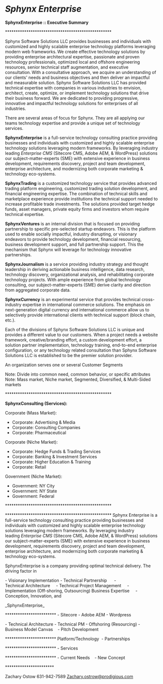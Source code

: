 # _Sphynx Enterprise_

**SphynxEnterprise :: Executive Summary**

\*\*\*\*\*\*\*\*\*\*\*\*\*\*\*\*\*\*\*\*\*\*\*\*\*\*\*\*\*\*\*\*\*\*\*\*\*\*\*\*\*\*\*\*\*\*\*\*\*\*

Sphynx Software Solutions LLC provides businesses and individuals with customized and highly scalable enterprise technology platforms leveraging modern web frameworks. We create effective technology solutions by providing enterprise architectural expertise, passionate and proven technology professionals, optimized local and offshore engineering resources, senior technical staff augmentation, and executive consultation. With a consultative approach, we acquire an understanding of our clients' needs and business objectives and then deliver an impactful and measurable solution. Sphynx Software Solutions LLC has provided technical expertise with companies in various industries to envision, architect, create, optimize, or implement technology solutions that drive their business forward. We are dedicated to providing progressive, innovative and impactful technology solutions for enterprises of all industries.  

There are several areas of focus for Sphynx. They are all applying our teams technology expertise and provide a unique set of technology services.  

**SphynxEnterprise** is a full-service technology consulting practice providing businesses and individuals with customized and highly scalable enterprise technology solutions leveraging modern frameworks. By leveraging industry leading _Enterprise CMS_ (Sitecore CMS, Adobe AEM, & WordPress) solutions our subject-matter-experts (SME) with extensive experience in business development, requirements discovery, project and team development, enterprise architecture, and modernizing both corporate marketing & technology eco-systems.  

**SphynxTrading** is a customized technology service that provides advanced trading platform engineering, customized trading solution development, and financial engineering expertise. The combination of technical skills and marketplace experience provide institutions the technical support needed to increase profitable trade investments. The solutions provided target hedge funds, asset managers, private equity firms and investors whom require technical expertise. 

**SphynxVentures** is an internal division that is focused on providing partnership to specific pre-selected startup endeavors. This is the platform used to enable socially impactful, industry disrupting, or visionary endeavors to provide technology development, financial resourcing, business development support, and full partnership support. This the mechanism that Sphynx will leverage for technology innovative partnerships. 

**SphynxJournalism** is a service providing industry strategy and thought leadership in deriving actionable business intelligence, data research, technology discovery, organizational analysis, and rehabilitating corporate technology projects. With ample experience from global technology consulting, our subject-matter-experts (SME) derive clarity and direction from aggregated corporate data.  

**SphynxCurrency** is an experimental service that provides technical cross-industry expertise in international commerce solutions. The emphasis on next-generation digital currency and international commerce allow us to selectively provide international clients with technical support (block chain, etc.).  

Each of the divisions of Sphynx Software Solutions LLC is unique and provides a different value to our customers. When a project needs a website framework, creative/branding effort, a custom development effort, a solution partner implementation, technology training, end-to-end enterprise configuration, or any technology related consultation than Sphynx Software Solutions LLC is established to be the premier solution provider. 

An organization serves one or several Customer Segments 

Note: Divide into common need, common behavior, or specific attributes 
Note: Mass market, Niche market, Segmented, Diversified, & Multi-Sided markets 

\*\*\*\*\*\*\*\*\*\*\*\*\*\*\*\*\*\*\*\*\*\*\*\*\*\*\*\*\*\*\*\*\*\*\*\*\*\*\*\*\*\*\*\*\*\*\*\*\*\*

**SphynxConsulting (Services):** 

Corporate (Mass Market): 

* Corporate: Advertising & Media 
* Corporate: Consulting Companies 
* Corporate: Pharmaceutical 

Corporate (Niche Market): 

* Corporate: Hedge Funds & Trading Services 
* Corporate: Banking & Investment Services 
* Corporate: Higher Education & Training 
* Corporate: Retail 

Government (Niche Market): 

* Government: NY City 
* Government: NY State 
* Government: Federal 

\*\*\*\*\*\*\*\*\*\*\*\*\*\*\*\*\*\*\*\*\*\*\*\*\*\*\*\*\*\*\*\*\*\*\*\*\*\*\*\*\*\*\*\*\*\*\*\*\*\*

\*\*\*\*\*\*\*\*\*\*\*\*\*\*\*\*\*\*\*\*\*\*\*\*\*\*\*\*\*\*\*\*\*\*\*\*\*\*\*\*\*\*\*\*\*\*\*\*\*\*
Sphynx Enterprise is a full-service technology consulting practice providing businesses and individuals with customized and highly scalable enterprise technology solutions leveraging modern frameworks. By leveraging industry leading _Enterprise CMS_ (Sitecore CMS, Adobe AEM, & WordPress) solutions our subject-matter-experts (SME) with extensive experience in business development, requirements discovery, project and team development, enterprise architecture, and modernizing both corporate marketing & technology eco-systems.

SphynxEnterprise is a company providing optimal technical delivery. The driving factor in 

\- Visionary Implementation
\- Technical Partnership 
    - Technical Architecture
    - Technical Project Management
    - Implementation (Off-shoring, Outsourcing)
Business Expertise
    - Conception, Innovation, and 

\_SphynxEnterprise\_

\*\*\*\*\*\*\*\*\*\*\*\*\*\*\*\*\*\*\*\*\*\*\*\*
\- Sitecore
\- Adobe AEM
\- Wordpress

\- Technical Architecture
\- Technical PM
\- Offshoring (Resourcing)
\- Business Model Canvas
   - Pitch Development

\*\*\*\*\*\*\*\*\*\*\*\*\*\*\*\*\*\*\*\*\*\*\*\*
Platform/Technology 
\- Partnerships

\*\*\*\*\*\*\*\*\*\*\*\*\*\*\*\*\*\*\*\*\*\*\*\*
\- Services

\*\*\*\*\*\*\*\*\*\*\*\*\*\*\*\*\*\*\*\*\*\*\*\*
\- Current Needs
   - New Concept

\*\*\*\*\*\*\*\*\*\*\*\*\*\*\*\*\*\*\*\*\*\*\*

Zachary Ostow
631-942-7589
Zachary.ostrow@prodigious.com

